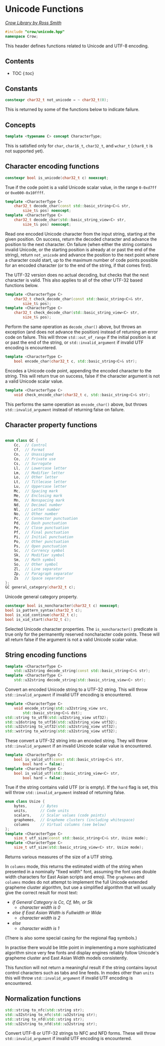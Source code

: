 # Unicode Functions

_[Crow Library by Ross Smith](index.html)_

```c++
#include "crow/unicode.hpp"
namespace Crow;
```

This header defines functions related to Unicode and UTF-8 encoding.

## Contents

* TOC
{:toc}

## Constants

```c++
constexpr char32_t not_unicode = ~ char32_t(0);
```

This is returned by some of the functions below to indicate failure.

## Concepts

```c++
template <typename C> concept CharacterType;
```

This is satisfied only for `char`, `char16_t`, `char32_t`, and `wchar_t`
(`char8_t` is not supported yet).

## Character encoding functions

```c++
constexpr bool is_unicode(char32_t c) noexcept;
```

True if the code point is a valid Unicode scalar value, in the range
`0-0xd7ff` or `0xe000-0x10ffff`.

```c++
template <CharacterType C>
    char32_t decode_char(const std::basic_string<C>& str,
        size_t& pos) noexcept;
template <CharacterType C>
    char32_t decode_char(std::basic_string_view<C> str,
        size_t& pos) noexcept;
```

Read one encoded Unicode character from the input string, starting at the
given position. On success, return the decoded character and advance the
position to the next character. On failure (when either the string contains
invalid Unicode, or the starting position is already at or past the end of the
string), return `not_unicode` and advance the position to the next point where
a character could start, up to the maximum number of code points possible for
an encoded character (or to the end of the string, if that comes first).

The UTF-32 version does no actual decoding, but checks that the next character
is valid. This also applies to all of the other UTF-32 based functions below.

```c++
template <CharacterType C>
    char32_t check_decode_char(const std::basic_string<C>& str,
        size_t& pos);
template <CharacterType C>
    char32_t check_decode_char(std::basic_string_view<C> str,
        size_t& pos);
```

Perform the same operation as `decode_char()` above, but throws an exception
(and does not advance the position) instead of returning an error code on
failure. This will throw `std::out_of_range` if the initial position is at or
past the end of the string, or `std::invalid_argument` if invalid UTF encoding
is encountered.

```c++
template <CharacterType C>
    bool encode_char(char32_t c, std::basic_string<C>& str);
```

Encodes a Unicode code point, appending the encoded character to the string.
This will return true on success, false if the character argument is not a
valid Unicode scalar value.

```c++
template <CharacterType C>
    void check_encode_char(char32_t c, std::basic_string<C>& str);
```

This performs the same operation as `encode_char()` above, but throws
`std::invalid_argument` instead of returning false on failure.

## Character property functions

```c++

enum class GC {
    Cc,  // Control
    Cf,  // Format
    Cn,  // Unassigned
    Co,  // Private use
    Cs,  // Surrogate
    Ll,  // Lowercase letter
    Lm,  // Modifier letter
    Lo,  // Other letter
    Lt,  // Titlecase letter
    Lu,  // Uppercase letter
    Mc,  // Spacing mark
    Me,  // Enclosing mark
    Mn,  // Nonspacing mark
    Nd,  // Decimal number
    Nl,  // Letter number
    No,  // Other number
    Pc,  // Connector punctuation
    Pd,  // Dash punctuation
    Pe,  // Close punctuation
    Pf,  // Final punctuation
    Pi,  // Initial punctuation
    Po,  // Other punctuation
    Ps,  // Open punctuation
    Sc,  // Currency symbol
    Sk,  // Modifier symbol
    Sm,  // Math symbol
    So,  // Other symbol
    Zl,  // Line separator
    Zp,  // Paragraph separator
    Zs   // Space separator
};
GC general_category(char32_t c);
```

Unicode general category property.

```c++
constexpr bool is_noncharacter(char32_t c) noexcept;
bool is_pattern_syntax(char32_t c);
bool is_xid_continue(char32_t c);
bool is_xid_start(char32_t c);
```

Selected Unicode character properties. The `is_noncharacter()` predicate is
true only for the permanently reserved noncharacter code points. These will
all return false if the argument is not a valid Unicode scalar value.

## String encoding functions

```c++
template <CharacterType C>
    std::u32string decode_string(const std::basic_string<C>& str);
template <CharacterType C>
    std::u32string decode_string(std::basic_string_view<C> str);
```

Convert an encoded Unicode string to a UTF-32 string. This will throw
`std::invalid_argument` if invalid UTF encoding is encountered.

```c++
template <CharacterType C>
    void encode_string(std::u32string_view src,
        std::basic_string<C>& dst);
std::string to_utf8(std::u32string_view utf32);
std::u16string to_utf16(std::u32string_view utf32);
std::u32string to_utf32(std::u32string_view utf32);
std::wstring to_wstring(std::u32string_view utf32);
```

These convert a UTF-32 string into an encoded string. They will throw
`std::invalid_argument` if an invalid Unicode scalar value is encountered.

```c++
template <CharacterType C>
    bool is_valid_utf(const std::basic_string<C>& str,
        bool hard = false);
template <CharacterType C>
    bool is_valid_utf(std::basic_string_view<C> str,
        bool hard = false);
```

True if the string contains valid UTF (or is empty). If the `hard` flag is
set, this will throw `std::invalid_argument` instead of returning false.

```c++
enum class Usize {
    bytes,      // Bytes
    units,      // Code units
    scalars,    // Scalar values (code points)
    graphemes,  // Grapheme clusters (including whitespace)
    columns     // Virtual columns (see below)
};
template <CharacterType C>
    size_t utf_size(const std::basic_string<C>& str, Usize mode);
template <CharacterType C>
    size_t utf_size(std::basic_string_view<C> str, Usize mode);
```

Returns various measures of the size of a UTF string.

In `columns` mode, this returns the estimated width of the string when
presented in a nominally "fixed width" font, assuming the font uses double
width characters for East Asian scripts and emoji. The `graphemes` and
`columns` modes do not attempt to implement the full Unicode extended grapheme
cluster algorithm, but use a simplified algorithm that will usually give the
correct result for most text:

* _if General Category is Cc, Cf, Mn, or Sk_
    * _character width is 0_
* _else if East Asian Width is Fullwidth or Wide_
    * _character width is 2_
* _else_
    * _character width is 1_

(There is also some special casing for the regional flag symbols.)

In practise there would be little point in implementing a more sophisticated
algorithm since very few fonts and display engines reliably follow Unicode's
grapheme cluster and East Asian Width models consistently.

This function will not return a meaningful result if the string contains
layout control characters such as tabs and line feeds. In modes other than
`units` this will throw `std::invalid_argument` if invalid UTF encoding is
encountered.

## Normalization functions

```c++
std::string to_nfc(std::string str);
std::u32string to_nfc(std::u32string str);
std::string to_nfd(std::string str);
std::u32string to_nfd(std::u32string str);
```

Convert UTF-8 or UTF-32 strings to NFC and NFD forms. These will throw
`std::invalid_argument` if invalid UTF encoding is encountered.
